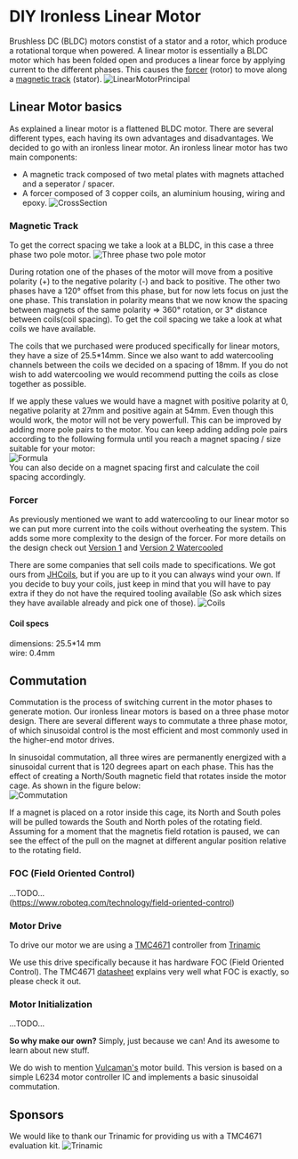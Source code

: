 # DIY Ironless Linear Motor
Brushless DC (BLDC) motors constist of a stator and a rotor, which produce a rotational torque when powered. A linear motor is essentially a BLDC motor which has been folded open and produces a linear force by applying current to the different phases. This causes the [forcer](#forcer) (rotor) to move along a [magnetic track](#magnetic-track) (stator).
![LinearMotorPrincipal](/images/Linearmotorprinzip.png)


## Linear Motor basics
As explained a linear motor is a flattened BLDC motor. There are several different types, each having its own advantages and disadvantages. We decided to go with an ironless linear motor.
An ironless linear motor has two main components:
* A magnetic track composed of two metal plates with magnets attached and a seperator / spacer. 
* A forcer composed of 3 copper coils, an aluminium housing, wiring and epoxy.
![CrossSection](/images/Cross-sectional-view-of-an-ironless-linear-motor.png)


### Magnetic Track
To get the correct spacing we take a look at a BLDC, in this case a three phase two pole motor.
![Three phase two pole motor](/images/twoPoleMotor.jpg)

During rotation one of the phases of the motor will move from a positive polarity (+) to the negative polarity (-) and back to positive. The other two phases have a 120° offset from this phase, but for now lets focus on just the one phase. This translation in polarity means that we now know the spacing between magnets of the same polarity => 360° rotation, or 3* distance between coils(coil spacing). To get the coil spacing we take a look at what coils we have available.

The coils that we purchased were produced specifically for linear motors, they have a size of 25.5*14mm. Since we also want to add watercooling channels between the coils we decided on a spacing of 18mm. If you do not wish to add watercooling we would recommend putting the coils as close together as possible.

If we apply these values we would have a magnet with positive polarity at 0, negative polarity at 27mm and positive again at 54mm. Even though this would work, the motor will not be very powerfull. This can be improved by adding more pole pairs to the motor. You can keep adding adding pole pairs according to the following formula until you reach a magnet spacing / size suitable for your motor:  
![Formula](/images/MagnetSpacingFormula.svg)  
You can also decide on a magnet spacing first and calculate the coil spacing accordingly.


### Forcer
As previously mentioned we want to add watercooling to our linear motor so we can put more current into the coils without overheating the system. This adds some more complexity to the design of the forcer. 
For more details on the design check out [Version 1](/Solidworks/V1/README.md) and [Version 2 Watercooled](/Solidworks/V2_Watercooled/README.md)

There are some companies that sell coils made to specifications. We got ours from [JHCoils](https://www.jhcoils.com/), but if you are up to it you can always wind your own. If you decide to buy your coils, just keep in mind that you will have to pay extra if they do not have the required tooling available (So ask which sizes they have available already and pick one of those).
![Coils](/images/coils.jpg)

#### Coil specs
dimensions: 25.5*14 mm  
wire: 0.4mm

## Commutation
Commutation is the process of switching current in the motor phases to generate motion. Our ironless linear motors is based on a three phase motor design. There are several different ways to commutate a three phase motor, of which sinusoidal control is the most efficient and most commonly used in the higher-end motor drives. 

In sinusoidal commutation, all three wires are permanently energized with a sinusoidal current that is 120 degrees apart on each phase. This has the effect of creating a North/South magnetic field that rotates inside the motor cage. As shown in the figure below:  
![Commutation](/images/Rotating_field-compact.gif)


If a magnet is placed on a rotor inside this cage, its North and South poles will be pulled towards the South and North poles of the rotating field. Assuming for a moment that the magnetis field rotation is paused, we can see the effect of the pull on the magnet at different angular position relative to the rotating field.

	
### FOC (Field Oriented Control)
...TODO...  
(https://www.roboteq.com/technology/field-oriented-control)





### Motor Drive
To drive our motor we are using a [TMC4671](https://www.trinamic.com/products/integrated-circuits/details/tmc4671-es/) controller from [Trinamic](#sponsors)

We use this drive specifically because it has hardware FOC (Field Oriented Control). The TMC4671 [datasheet](https://www.trinamic.com/fileadmin/assets/Products/ICs_Documents/TMC4671_datasheet_v1.06.pdf)  explains very well what FOC is exactly, so please check it out.

	
### Motor Initialization
...TODO...

__So why make our own?__
Simply, just because we can! And its awesome to learn about new stuff.

We do wish to mention [Vulcaman's](https://www.instructables.com/id/DIY-IRONLESS-LINEAR-SERVO-MOTOR/) motor build. This version is based on a simple L6234 motor controller IC and implements a basic sinusoidal commutation.

		
## Sponsors
We would like to thank our Trinamic for providing us with a TMC4671 evaluation kit.
![Trinamic](/images/TRINAMIC_LOGO_STANDARD_RGB.png)